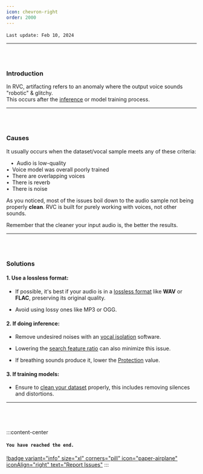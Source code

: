 ```yaml
---
icon: chevron-right
order: 2000
---
```


``Last update: Feb 10, 2024``
‎             
***
###### ‎ 
### Introduction        
In RVC, artifacting refers to an anomaly where the output voice sounds "robotic" & glitchy.     
This occurs after the <u>[inference](https://docs.ai-hub.wtf/extra/glossary/#inference)</u> or model training process.     
***
###### ‎ 
### Causes    
It usually occurs when the dataset/vocal sample meets any of these criteria: 

‎ ‎ ‎ • ‎ Audio is low-quality      
‎ ‎ ‎ • ‎ Voice model was overall poorly trained        
‎ ‎ ‎ • ‎ There are overlapping voices      
‎ ‎ ‎ • ‎ There is reverb       
‎ ‎ ‎ • ‎ There is noise
             
As you noticed, most of the issues boil down to the audio sample not being properly **clean**. RVC is built for purely working with voices, not other sounds.         

Remember that the cleaner your input audio is, the better the results.
***
###### ‎ 
### Solutions    
#### 1. Use a lossless format:
- If possible, it's best if your audio is in a <u>[lossless format](https://docs.ai-hub.wtf/extra/glossary/#lossless-formats)</u> like **WAV** or **FLAC**, preserving its original quality.

- Avoid using lossy ones like MP3 or OGG.
‎   
#### 2. If doing inference:
- Remove undesired noises with an <u>[vocal isolation</u>](https://docs.ai-hub.wtf/rvc/resources/vocal-isolation/) software.

- Lowering the <u>[search feature ratio</u>](https://docs.ai-hub.wtf/rvc/resources/inference-settings/) can also minimize this issue.

- If breathing sounds produce it, lower the <u>[Protection](https://docs.ai-hub.wtf/rvc/resources/inference-settings/)</u> value.
‎   
#### 3. If training models:
- Ensure to <u>[clean your dataset](https://docs.ai-hub.wtf/rvc/resources/datasets/#cleaning-datasets)</u> properly, this includes removing silences and distortions.

***
###### ‎
:::content-center
#### `You have reached the end.`

[!badge variant="info" size="xl" corners="pill" icon="paper-airplane" iconAlign="right" text="Report Issues"](https://docs.ai-hub.wtf/rvc/#contributions)
:::